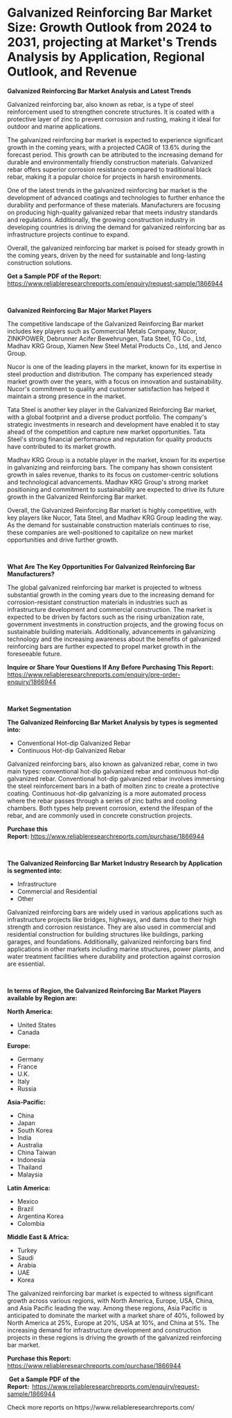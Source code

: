 <p><h1>Galvanized Reinforcing Bar Market Size: Growth Outlook from 2024 to 2031, projecting at Market's Trends Analysis by Application, Regional Outlook, and Revenue</h1></p><p><strong>Galvanized Reinforcing Bar Market Analysis and Latest Trends</strong></p>
<p><p>Galvanized reinforcing bar, also known as rebar, is a type of steel reinforcement used to strengthen concrete structures. It is coated with a protective layer of zinc to prevent corrosion and rusting, making it ideal for outdoor and marine applications.</p><p>The galvanized reinforcing bar market is expected to experience significant growth in the coming years, with a projected CAGR of 13.6% during the forecast period. This growth can be attributed to the increasing demand for durable and environmentally friendly construction materials. Galvanized rebar offers superior corrosion resistance compared to traditional black rebar, making it a popular choice for projects in harsh environments.</p><p>One of the latest trends in the galvanized reinforcing bar market is the development of advanced coatings and technologies to further enhance the durability and performance of these materials. Manufacturers are focusing on producing high-quality galvanized rebar that meets industry standards and regulations. Additionally, the growing construction industry in developing countries is driving the demand for galvanized reinforcing bar as infrastructure projects continue to expand.</p><p>Overall, the galvanized reinforcing bar market is poised for steady growth in the coming years, driven by the need for sustainable and long-lasting construction solutions.</p></p>
<p><strong>Get a Sample PDF of the Report:&nbsp;</strong> <a href="https://www.reliableresearchreports.com/enquiry/request-sample/1866944">https://www.reliableresearchreports.com/enquiry/request-sample/1866944</a></p>
<p>&nbsp;</p>
<p><strong>Galvanized Reinforcing Bar Major Market Players</strong></p>
<p><p>The competitive landscape of the Galvanized Reinforcing Bar market includes key players such as Commercial Metals Company, Nucor, ZINKPOWER, Debrunner Acifer Bewehrungen, Tata Steel, TG Co., Ltd, Madhav KRG Group, Xiamen New Steel Metal Products Co., Ltd, and Jenco Group. </p><p>Nucor is one of the leading players in the market, known for its expertise in steel production and distribution. The company has experienced steady market growth over the years, with a focus on innovation and sustainability. Nucor's commitment to quality and customer satisfaction has helped it maintain a strong presence in the market.</p><p>Tata Steel is another key player in the Galvanized Reinforcing Bar market, with a global footprint and a diverse product portfolio. The company's strategic investments in research and development have enabled it to stay ahead of the competition and capture new market opportunities. Tata Steel's strong financial performance and reputation for quality products have contributed to its market growth.</p><p>Madhav KRG Group is a notable player in the market, known for its expertise in galvanizing and reinforcing bars. The company has shown consistent growth in sales revenue, thanks to its focus on customer-centric solutions and technological advancements. Madhav KRG Group's strong market positioning and commitment to sustainability are expected to drive its future growth in the Galvanized Reinforcing Bar market.</p><p>Overall, the Galvanized Reinforcing Bar market is highly competitive, with key players like Nucor, Tata Steel, and Madhav KRG Group leading the way. As the demand for sustainable construction materials continues to rise, these companies are well-positioned to capitalize on new market opportunities and drive further growth.</p></p>
<p>&nbsp;</p>
<p><strong>What Are The Key Opportunities For Galvanized Reinforcing Bar Manufacturers?</strong></p>
<p><p>The global galvanized reinforcing bar market is projected to witness substantial growth in the coming years due to the increasing demand for corrosion-resistant construction materials in industries such as infrastructure development and commercial construction. The market is expected to be driven by factors such as the rising urbanization rate, government investments in construction projects, and the growing focus on sustainable building materials. Additionally, advancements in galvanizing technology and the increasing awareness about the benefits of galvanized reinforcing bars are further expected to propel market growth in the foreseeable future.</p></p>
<p><strong>Inquire or Share Your Questions If Any Before Purchasing This Report:</strong> <a href="https://www.reliableresearchreports.com/enquiry/pre-order-enquiry/1866944">https://www.reliableresearchreports.com/enquiry/pre-order-enquiry/1866944</a></p>
<p>&nbsp;</p>
<p><strong>Market Segmentation</strong></p>
<p><strong>The Galvanized Reinforcing Bar Market Analysis by types is segmented into:</strong></p>
<p><ul><li>Conventional Hot-dip Galvanized Rebar</li><li>Continuous Hot-dip Galvanized Rebar</li></ul></p>
<p><p>Galvanized reinforcing bars, also known as galvanized rebar, come in two main types: conventional hot-dip galvanized rebar and continuous hot-dip galvanized rebar. Conventional hot-dip galvanized rebar involves immersing the steel reinforcement bars in a bath of molten zinc to create a protective coating. Continuous hot-dip galvanizing is a more automated process where the rebar passes through a series of zinc baths and cooling chambers. Both types help prevent corrosion, extend the lifespan of the rebar, and are commonly used in concrete construction projects.</p></p>
<p><strong>Purchase this Report:&nbsp;</strong><a href="https://www.reliableresearchreports.com/purchase/1866944">https://www.reliableresearchreports.com/purchase/1866944</a></p>
<p>&nbsp;</p>
<p><strong>The Galvanized Reinforcing Bar Market Industry Research by Application is segmented into:</strong></p>
<p><ul><li>Infrastructure</li><li>Commercial and Residential</li><li>Other</li></ul></p>
<p><p>Galvanized reinforcing bars are widely used in various applications such as infrastructure projects like bridges, highways, and dams due to their high strength and corrosion resistance. They are also used in commercial and residential construction for building structures like buildings, parking garages, and foundations. Additionally, galvanized reinforcing bars find applications in other markets including marine structures, power plants, and water treatment facilities where durability and protection against corrosion are essential.</p></p>
<p>&nbsp;</p>
<p><strong>In terms of Region, the Galvanized Reinforcing Bar Market Players available by Region are:</strong></p>
<p>
    <p> <strong> North America: </strong>
        <ul>
            <li>United States</li>
            <li>Canada</li>
        </ul>
        </p> 
    <p> <strong> Europe: </strong>
        <ul>
            <li>Germany</li>
            <li>France</li>
            <li>U.K.</li>
            <li>Italy</li>
            <li>Russia</li>
        </ul>
        </p> 
    <p> <strong> Asia-Pacific: </strong>
        <ul>
            <li>China</li>
            <li>Japan</li>
            <li>South Korea</li>
            <li>India</li>
            <li>Australia</li>
            <li>China Taiwan</li>
            <li>Indonesia</li>
            <li>Thailand</li>
            <li>Malaysia</li>
        </ul>
        </p> 
    <p> <strong> Latin America: </strong>
        <ul>
            <li>Mexico</li>
            <li>Brazil</li>
            <li>Argentina Korea</li>
            <li>Colombia</li>
        </ul>
        </p> 
    <p> <strong> Middle East & Africa: </strong>
        <ul>
            <li>Turkey</li>
            <li>Saudi</li>
            <li>Arabia</li>
            <li>UAE</li>
            <li>Korea</li>
        </ul>
    </p>
    </p>
<p><p>The galvanized reinforcing bar market is expected to witness significant growth across various regions, with North America, Europe, USA, China, and Asia Pacific leading the way. Among these regions, Asia Pacific is anticipated to dominate the market with a market share of 40%, followed by North America at 25%, Europe at 20%, USA at 10%, and China at 5%. The increasing demand for infrastructure development and construction projects in these regions is driving the growth of the galvanized reinforcing bar market.</p></p>
<p><strong>Purchase this Report: </strong><a href="https://www.reliableresearchreports.com/purchase/1866944">https://www.reliableresearchreports.com/purchase/1866944</a></p>
<p>&nbsp;<strong>Get a Sample PDF of the Report:&nbsp;&nbsp;</strong><a href="https://www.reliableresearchreports.com/enquiry/request-sample/1866944">https://www.reliableresearchreports.com/enquiry/request-sample/1866944</a></p>
<p><strong></strong></p>
<p>Check more reports on https://www.reliableresearchreports.com/</p>